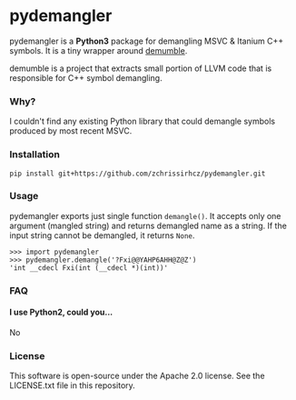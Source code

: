 # pydemangler

pydemangler is a **Python3** package for demangling MSVC & Itanium C++ symbols.
It is a tiny wrapper around [demumble](https://github.com/nico/demumble).

demumble is a project that extracts small portion of LLVM code that is responsible
for C++ symbol demangling.

### Why?

I couldn't find any existing Python library that could demangle symbols produced
by most recent MSVC.

### Installation

`pip install git+https://github.com/zchrissirhcz/pydemangler.git`

### Usage

pydemangler exports just single function `demangle()`.
It accepts only one argument (mangled string) and returns demangled name as a
string.  If the input string cannot be demangled, it returns `None`.

```
>>> import pydemangler
>>> pydemangler.demangle('?Fxi@@YAHP6AHH@Z@Z')
'int __cdecl Fxi(int (__cdecl *)(int))'
```

### FAQ

#### I use Python2, could you...

No

### License

This software is open-source under the Apache 2.0 license. See the LICENSE.txt file in this repository.
